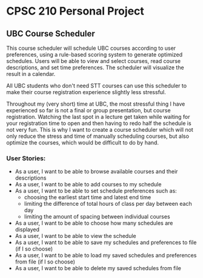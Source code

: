 # CPSC 210 Personal Project

## UBC Course Scheduler

This course scheduler will schedule UBC courses according to user preferences, 
using a rule-based scoring system to generate optimized schedules. Users will be 
able to view and select courses, read course descriptions, and set time 
preferences. The scheduler will visualize the result in a calendar.

All UBC students who don't need STT courses can use this scheduler to make their
course registration experience slightly less stressful.

Throughout my (very short) time at UBC, the most stressful
thing I have experienced so far is not a final or group presentation, but 
course registration. Watching the last spot in a lecture get taken while
waiting for your registration time to open and then having to redo half the schedule 
is not very fun. This is why I want to create a course scheduler which will not 
only reduce the stress and time of manually scheduling courses, but also 
optimize the courses, which would be difficult to do by hand.


### User Stories:

- As a user, I want to be able to browse available courses and their descriptions
- As a user, I want to be able to add courses to my schedule
- As a user, I want to be able to set schedule preferences such as:
    - choosing the earliest start time and latest end time
    - limiting the difference of total hours of class per day between each day
    - limiting the amount of spacing between individual courses
- As a user, I want to be able to choose how many schedules are displayed
- As a user, I want to be able to view the schedule 
- As a user, I want to be able to save my schedules and preferences to file (if I so choose)
- As a user, I want to be able to load my saved schedules and preferences from file (if I so choose)
- As a user, I want to be able to delete my saved schedules from file







